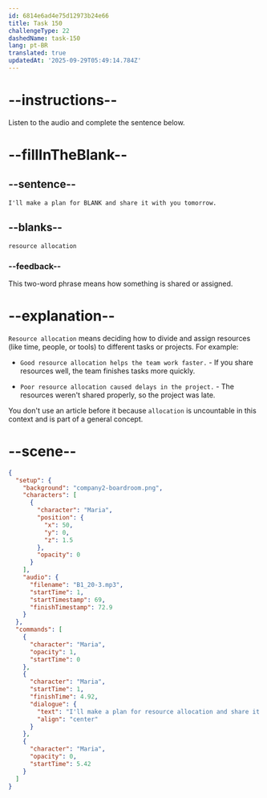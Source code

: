 ```yaml
---
id: 6814e6ad4e75d12973b24e66
title: Task 150
challengeType: 22
dashedName: task-150
lang: pt-BR
translated: true
updatedAt: '2025-09-29T05:49:14.784Z'
---
```


<!-- (Audio) Maria: I'll make a plan for resource allocation and share it with you tomorrow. -->

# --instructions--

Listen to the audio and complete the sentence below.

# --fillInTheBlank--

## --sentence--

`I'll make a plan for BLANK and share it with you tomorrow.`

## --blanks--

`resource allocation`

### --feedback--

This two-word phrase means how something is shared or assigned.

# --explanation--

`Resource allocation` means deciding how to divide and assign resources (like time, people, or tools) to different tasks or projects. For example:

- `Good resource allocation helps the team work faster.` - If you share resources well, the team finishes tasks more quickly.

- `Poor resource allocation caused delays in the project.` - The resources weren't shared properly, so the project was late.

You don't use an article before it because `allocation` is uncountable in this context and is part of a general concept.

# --scene--

```json
{
  "setup": {
    "background": "company2-boardroom.png",
    "characters": [
      {
        "character": "Maria",
        "position": {
          "x": 50,
          "y": 0,
          "z": 1.5
        },
        "opacity": 0
      }
    ],
    "audio": {
      "filename": "B1_20-3.mp3",
      "startTime": 1,
      "startTimestamp": 69,
      "finishTimestamp": 72.9
    }
  },
  "commands": [
    {
      "character": "Maria",
      "opacity": 1,
      "startTime": 0
    },
    {
      "character": "Maria",
      "startTime": 1,
      "finishTime": 4.92,
      "dialogue": {
        "text": "I'll make a plan for resource allocation and share it with you tomorrow.",
        "align": "center"
      }
    },
    {
      "character": "Maria",
      "opacity": 0,
      "startTime": 5.42
    }
  ]
}
```
